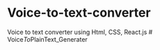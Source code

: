 # Voice-to-text-converter
Voice to text converter using Html, CSS, React.js
#   V o i c e _ T o _ P l a i n T e x t _ G e n e r a t e r  
 